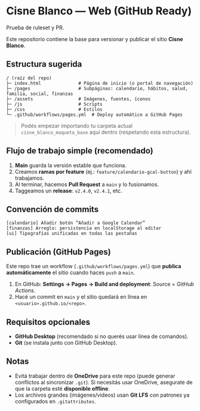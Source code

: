 # Cisne Blanco — Web (GitHub Ready)
Prueba de ruleset y PR.

Este repositorio contiene la base para versionar y publicar el sitio **Cisne Blanco**.

## Estructura sugerida
```
/ (raíz del repo)
├─ index.html              # Página de inicio (o portal de navegación)
├─ /pages                  # Subpáginas: calendario, hábitos, salud, familia, social, finanzas
├─ /assets                 # Imágenes, fuentes, íconos
├─ /js                     # Scripts
├─ /css                    # Estilos
└─ .github/workflows/pages.yml  # Deploy automático a GitHub Pages
```

> Podés empezar importando tu carpeta actual `cisne_blanco_maqueta_base` aquí dentro (respetando esta estructura).

## Flujo de trabajo simple (recomendado)
1. **Main** guarda la versión estable que funciona.
2. Creamos **ramas por feature** (ej.: `feature/calendario-gcal-button`) y ahí trabajamos.
3. Al terminar, hacemos **Pull Request** a `main` y lo fusionamos.
4. Taggeamos un **release**: `v2.4.0`, `v2.4.1`, etc.

## Convención de commits
```
[calendario] Añadir botón “Añadir a Google Calendar”
[finanzas] Arreglo: persistencia en localStorage al editar
[ui] Tipografías unificadas en todas las pestañas
```

## Publicación (GitHub Pages)
Este repo trae un workflow (`.github/workflows/pages.yml`) que **publica automáticamente** el sitio cuando haces `push` a `main`.
1. En GitHub: **Settings → Pages → Build and deployment**: Source = *GitHub Actions*.
2. Hacé un commit en `main` y el sitio quedará en línea en `<usuario>.github.io/<repo>`.

## Requisitos opcionales
- **GitHub Desktop** (recomendado si no querés usar línea de comandos).
- **Git** (se instala junto con GitHub Desktop).

## Notas
- Evitá trabajar dentro de **OneDrive** para este repo (puede generar conflictos al sincronizar `.git`). Si necesitás usar OneDrive, asegurate de que la carpeta esté **disponible offline**.
- Los archivos grandes (imágenes/videos) usan **Git LFS** con patrones ya configurados en `.gitattributes`.
